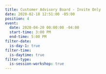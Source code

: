 ```yaml
---
title: Customer Advisory Board - Invite Only
date: 2020-02-18 12:51:00 -05:00
position: 4
event:
  date: 2020-04-20 00:00:00 -04:00
  start-time: 3:00 PM
  end-time: 5:00 PM
filter-date:
  is-day-1: true
filter-time:
  is-daytime: true
filter-type:
  is-session-workshop: true
---
```


